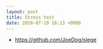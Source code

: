 ```yaml
---
layout: post
title: Stress test
date: 2018-07-19 16:13 +0000
---
```


* https://github.com/JoeDog/siege